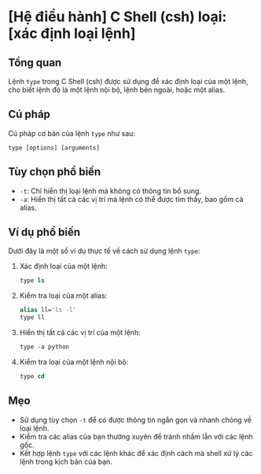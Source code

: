 # [Hệ điều hành] C Shell (csh) loại: [xác định loại lệnh]

## Tổng quan
Lệnh `type` trong C Shell (csh) được sử dụng để xác định loại của một lệnh, cho biết lệnh đó là một lệnh nội bộ, lệnh bên ngoài, hoặc một alias.

## Cú pháp
Cú pháp cơ bản của lệnh `type` như sau:
```
type [options] [arguments]
```

## Tùy chọn phổ biến
- `-t`: Chỉ hiển thị loại lệnh mà không có thông tin bổ sung.
- `-a`: Hiển thị tất cả các vị trí mà lệnh có thể được tìm thấy, bao gồm cả alias.

## Ví dụ phổ biến
Dưới đây là một số ví dụ thực tế về cách sử dụng lệnh `type`:

1. Xác định loại của một lệnh:
   ```csh
   type ls
   ```

2. Kiểm tra loại của một alias:
   ```csh
   alias ll='ls -l'
   type ll
   ```

3. Hiển thị tất cả các vị trí của một lệnh:
   ```csh
   type -a python
   ```

4. Kiểm tra loại của một lệnh nội bộ:
   ```csh
   type cd
   ```

## Mẹo
- Sử dụng tùy chọn `-t` để có được thông tin ngắn gọn và nhanh chóng về loại lệnh.
- Kiểm tra các alias của bạn thường xuyên để tránh nhầm lẫn với các lệnh gốc.
- Kết hợp lệnh `type` với các lệnh khác để xác định cách mà shell xử lý các lệnh trong kịch bản của bạn.